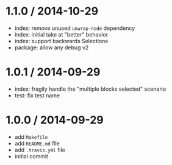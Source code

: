 
1.1.0 / 2014-10-29
==================

 * index: remove unused `unwrap-node` dependency
 * index: initial take at "better" behavior
 * index: support backwards Selections
 * package: allow any debug v2

1.0.1 / 2014-09-29
==================

 * index: fragily handle the "multiple blocks selected" scenario
 * test: fix test name

1.0.0 / 2014-09-29
==================

 * add `Makefile`
 * add `README.md` file
 * add `.travis.yml` file
 * initial commit

